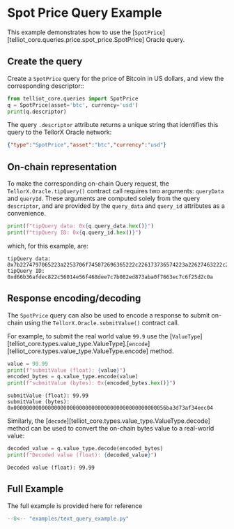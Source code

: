# Spot Price Query Example

This example demonstrates how to use the 
[`SpotPrice`][telliot_core.queries.price.spot_price.SpotPrice] Oracle query.

## Create the query

Create a `SpotPrice` query for the price of Bitcoin in US dollars,
and view the corresponding descriptor::

```python
from telliot_core.queries import SpotPrice
q = SpotPrice(asset='btc', currency='usd')
print(q.descriptor)
```

The query `.descriptor` attribute returns a unique string that identifies this query to the 
TellorX Oracle network:

```json
{"type":"SpotPrice","asset":"btc","currency":"usd"}
```

## On-chain representation

To make the corresponding on-chain Query request, 
the `TellorX.Oracle.tipQuery()` contract call
requires two arguments: `queryData` and `queryId`.  These arguments are computed solely from the
query `descriptor`, and are provided by 
the `query_data` and `query_id` attributes as a convenience.

```python
print(f"tipQuery data: 0x{q.query_data.hex()}")
print(f"tipQuery ID: 0x{q.query_id.hex()}")
```

which, for this example, are:

    tipQuery data: 0x7b2274797065223a2253706f745072696365222c226173736574223a22627463222c2263757272656e6379223a22757364227d
    tipQuery ID: 0xd66b36afdec822c56014e56f468dee7c7b082ed873aba0f7663ec7c6f25d2c0a

## Response encoding/decoding

The `SpotPrice` query can also be used to encode a response
to submit on-chain using the `TellorX.Oracle.submitValue()` contract call.

For example, to submit the real world value `99.9` use the 
[`ValueType`][telliot_core.types.value_type.ValueType].[`encode`][telliot_core.types.value_type.ValueType.encode] 
method.

```python
value = 99.99
print(f"submitValue (float): {value}")
encoded_bytes = q.value_type.encode(value)
print(f"submitValue (bytes): 0x{encoded_bytes.hex()}")
```

    submitValue (float): 99.99
    submitValue (bytes): 0x0000000000000000000000000000000000000000000000056ba3d73af34eec04

Similarly, the 
[`decode`][telliot_core.types.value_type.ValueType.decode] method can be used to convert
the on-chain bytes value to a real-world value:

```python
decoded_value = q.value_type.decode(encoded_bytes)
print(f"Decoded value (float): {decoded_value}")
```

    Decoded value (float): 99.99


## Full Example

The full example is provided here for reference

```python
--8<-- "examples/text_query_example.py"
```
